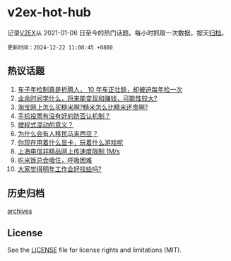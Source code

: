# v2ex-hot-hub

 记录[V2EX](https://www.v2ex.com/)从 2021-01-06 日至今的热门话题。每小时抓取一次数据，按天[归档](archives)。

`更新时间：2024-12-22 11:08:45 +0800`

## 热议话题

1. [车子年检制真是折腾人， 10 年车正壮龄，却被迫每年检一次](https://www.v2ex.com/t/1099238)
1. [业余时间学什么，将来能变现和赚钱，可能性较大?](https://www.v2ex.com/t/1099251)
1. [淘宝网上怎么买糙米啊?糙米怎么比精米还贵啊?](https://www.v2ex.com/t/1099263)
1. [手机投票有没有好的防否认机制？](https://www.v2ex.com/t/1099262)
1. [增程式混动的意义？](https://www.v2ex.com/t/1099285)
1. [为什么会有人移民马来西亚？](https://www.v2ex.com/t/1099297)
1. [你现在用着什么显卡，玩着什么游戏呢](https://www.v2ex.com/t/1099346)
1. [上海电信非精品网上传速度限制 1M/s](https://www.v2ex.com/t/1099248)
1. [吃米饭总会噎住，呼吸困难](https://www.v2ex.com/t/1099249)
1. [大家觉得明年工作会好找些吗?](https://www.v2ex.com/t/1099320)

## 历史归档

[archives](archives)

## License

See the [LICENSE](LICENSE) file for license rights and limitations (MIT).
